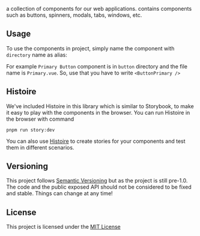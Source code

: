 a collection of components for our web applications. contains components such as buttons, spinners, modals, tabs, windows, etc.

## Usage

To use the components in project, simply name the component with `directory` name as alias:

For example `Primary Button` component is in `button` directory and the file name is `Primary.vue`. So, use that you have to write `<ButtonPrimary />`

## Histoire

We've included Histoire in this library which is similar to Storybook, to make it easy to play with the components in the browser. You can run Histoire in the browser with command

`pnpm run story:dev`

You can also use [Histoire](https://histoire.dev/) to create stories for your components and test them in different scenarios.

## Versioning

This project follows [Semantic Versioning](https://semver.org/) but as the project is still pre-1.0. The code and the public exposed API should not be considered to be fixed and stable. Things can change at any time!

## License

This project is licensed under the [MIT License](https://opensource.org/licenses/MIT)
